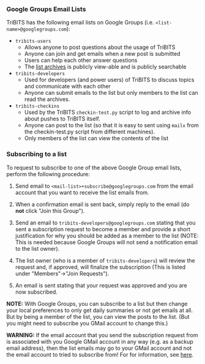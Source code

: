 ###  Google Groups Email Lists

TriBITS has the following email lists on Google Groups (i.e. `<list-name>@googlegroups.com`):
* `tribits-users`
  - Allows anyone to post questions about the usage of TriBITS
  - Anyone can join and get emails when a new post is submitted
  - Users can help each other answer questions
  - The [list archives](https://groups.google.com/forum/#!forum/tribits-users) is publicly view-able and is publicly searchable
* `tribits-developers`
  - Used for developers (and power users) of TriBITS to discuss topics and communicate with each other
  - Anyone can submit emails to the list but only members to the list can read the archives.
* `tribits-checkins`
  - Used by the TriBITS `checkin-test.py` script to log and archive info about pushes to TriBITS itself.
  - Anyone can post to the list (so that it is easy to sent using `mailx` from the checkin-test.py script from different machines).
  - Only members of the list can view the contents of the list

### Subscribing to a list

To request to subscribe to one of the above Google Group email lists, perform the following procedure:

1. Send email to `<mail-list>+subscribe@googlegroups.com` from the email account that you want to receive the list emails from.

2. When a confirmation email is sent back, simply reply to the email (do **not** click "Join this Group").

3. Send an email to `tribits-developers@googlegroups.com` stating that you sent a subscription request to become a member and provide a short justification for why you should be added as a member to the list (NOTE: This is needed because Google Groups will not send a notification email to the list owner).

4. The list owner (who is a member of `tribits-developers`) will review the request and, if approved, will finalize the subscription (This is listed under "Members"->"Join Requests").

5. An email is sent stating that your request was approved and you are now subscribed.

**NOTE:** With Google Groups, you can subscribe to a list but then change your local preferences to only get daily summaries or not get emails at all.  But by being a member of the list, you can view the posts to the list.  (But you might need to subscribe you GMail account to change this.)

**WARNING:** If the email account that you send the subscription request from is associated with you Google GMail account in any way (e.g. as a backup email address), then the list emails may go to your GMail account and not the email account to tried to subscribe from!  For for information, see [here](http://thisfred.blogspot.com/2009/02/subscribing-to-google-groups-with-non.html).
